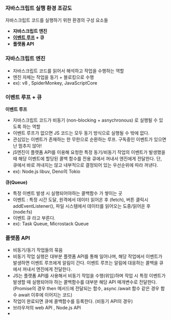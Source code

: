 ### 자바스크립트 실행 환경 조감도
자바스크립트 코드를 실행하기 위한 환경의 구성 요소들
* **자바스크립트 엔진**
* **[이벤트 루프](../JavaScript/이벤트%20루프.md) + 큐**
* **플랫폼 API**

### 자바스크립트 엔진
* 자바스크립트 코드를 읽어서 해석하고 작업을 수행하는 역할
* 엔진 자체는 작업을 동기 + 블로킹으로 수행
* ex): v8 , SpiderMonkey, JavaScriptCore


### 이벤트 루프 + 큐
**이벤트 루프**
* 자바스크립트 코드가 비동기 (non-blocking + asnychronous) 로 실행될 수 있도록 하는 역할
* 이벤트 루프가 없으면 JS 코드는 모두 동기 방식으로 실행될 수 밖에 없다.
* 관심있는 이벤트가 존재하는 한 무한으로 순환하는 루프. 구독중인 이벤트가 있으면 난 멈추지 않아!
* jS엔진이 플랫폼 API를 이용해 요청한 특정 동기/비동기 작업의 이벤트가 발생했을 때 해당 이벤트에 할당된 콜백 함수를 전용 큐에서 꺼내서 엔진에게 전달한다.
    단, 큐에서 바로 꺼내지는 않고 내부적으로 결정되어 있는 우선순위에 따라 꺼낸다.
* ex): Node.js libuv, Deno의 Tokio

**큐(Queue)**
* 특정 이벤트 발생 시 실행되어야하는 콜백함수 가 쌓이는 곳
* 이벤트 : 특정 시간 도달, 원격에서 데이터 읽어온 후 (fetch), 버튼 클릭시 addEventListener(), 파일 시스템에서 데이터를 읽어오는 도중/읽어온 후(node:fs)
* 이벤트 큐 라고 부른다.
* ex): Task Queue, Microstack Queue

### 플랫폼 API
* 비동기/동기 작업들의 묶음
* 비동기 작업 실행은 대부분 플랫폼 API를 통해 일어나며, 해당 작업에서 이벤트가 발생하면 이벤트 루프에게 알림이 간다.
  이벤트 루프는 알림에 대응하는 콜백을 큐에서 꺼내서 엔진에게 전달한다.
* JS는 플랫폼 API를 사용해서 비동기 작업을 수행(위임)하며 작업 시 특정 이벤트가 발생할 때 실행되어야 하는 콜백함수를 대부분 해당 API 매개변수로 전달한다. (Promise의 경우 then 메서드에 전달되는 함수, async /await 함수 같은 경우 함수 await 이후에 이어지는 코드)
* 작업이 완료되면 큐에 콜백함수를 등록한다. (비동기 API의 경우)
* 브라우저의 web API , Node.js API
* 